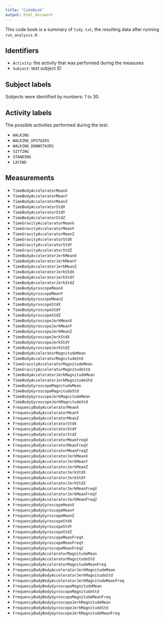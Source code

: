 ```yaml
---
title: "CodeBook"
output: html_document
---
```


This code book is a summary of `tidy.txt`, the resulting data after running `run_analysis.R`.

## Identifiers

* `Activity`: the activity that was performed during the measures
* `Subject`: test subject ID

## Subject labels

Subjects were identified by numbers: 1 to 30.

## Activity labels

The possible activities performed during the test: 

* `WALKING` 
* `WALKING_UPSTAIRS` 
* `WALKING_DOWNSTAIRS` 
* `SITTING` 
* `STANDING` 
* `LAYING`

## Measurements


* `TimeBodyAcceleratorMeanX`
* `TimeBodyAcceleratorMeanY`
* `TimeBodyAcceleratorMeanZ`
* `TimeBodyAcceleratorStdX`
* `TimeBodyAcceleratorStdY`
* `TimeBodyAcceleratorStdZ`
* `TimeGravityAcceleratorMeanX`
* `TimeGravityAcceleratorMeanY`
* `TimeGravityAcceleratorMeanZ`
* `TimeGravityAcceleratorStdX`
* `TimeGravityAcceleratorStdY`
* `TimeGravityAcceleratorStdZ`
* `TimeBodyAcceleratorJerkMeanX`
* `TimeBodyAcceleratorJerkMeanY`
* `TimeBodyAcceleratorJerkMeanZ`
* `TimeBodyAcceleratorJerkStdX`
* `TimeBodyAcceleratorJerkStdY`
* `TimeBodyAcceleratorJerkStdZ`
* `TimeBodyGyroscopeMeanX`
* `TimeBodyGyroscopeMeanY`
* `TimeBodyGyroscopeMeanZ`
* `TimeBodyGyroscopeStdX`
* `TimeBodyGyroscopeStdY` 
* `TimeBodyGyroscopeStdZ`
* `TimeBodyGyroscopeJerkMeanX`
* `TimeBodyGyroscopeJerkMeanY`
* `TimeBodyGyroscopeJerkMeanZ`
* `TimeBodyGyroscopeJerkStdX`
* `TimeBodyGyroscopeJerkStdY`
* `TimeBodyGyroscopeJerkStdZ`
* `TimeBodyAcceleratorMagnitudeMean`
* `TimeBodyAcceleratorMagnitudeStd`
* `TimeGravityAcceleratorMagnitudeMean`
* `TimeGravityAcceleratorMagnitudeStd`
* `TimeBodyAcceleratorJerkMagnitudeMean`
* `TimeBodyAcceleratorJerkMagnitudeStd`
* `TimeBodyGyroscopeMagnitudeMean`
* `TimeBodyGyroscopeMagnitudeStd`
* `TimeBodyGyroscopeJerkMagnitudeMean`
* `TimeBodyGyroscopeJerkMagnitudeStd`
* `FrequencyBodyAcceleratorMeanX`
* `FrequencyBodyAcceleratorMeanY`
* `FrequencyBodyAcceleratorMeanZ`
* `FrequencyBodyAcceleratorStdX`
* `FrequencyBodyAcceleratorStdY`
* `FrequencyBodyAcceleratorStdZ`
* `FrequencyBodyAcceleratorMeanFreqX`
* `FrequencyBodyAcceleratorMeanFreqY`
* `FrequencyBodyAcceleratorMeanFreqZ`
* `FrequencyBodyAcceleratorJerkMeanX`
* `FrequencyBodyAcceleratorJerkMeanY`
* `FrequencyBodyAcceleratorJerkMeanZ`
* `FrequencyBodyAcceleratorJerkStdX`
* `FrequencyBodyAcceleratorJerkStdY`
* `FrequencyBodyAcceleratorJerkStdZ`
* `FrequencyBodyAcceleratorJerkMeanFreqX`
* `FrequencyBodyAcceleratorJerkMeanFreqY`
* `FrequencyBodyAcceleratorJerkMeanFreqZ`
* `FrequencyBodyGyroscopeMeanX`
* `FrequencyBodyGyroscopeMeanY`
* `FrequencyBodyGyroscopeMeanZ`
* `FrequencyBodyGyroscopeStdX`
* `FrequencyBodyGyroscopeStdY`
* `FrequencyBodyGyroscopeStdZ`
* `FrequencyBodyGyroscopeMeanFreqX`
* `FrequencyBodyGyroscopeMeanFreqY`
* `FrequencyBodyGyroscopeMeanFreqZ`
* `FrequencyBodyAcceleratorMagnitudeMean`
* `FrequencyBodyAcceleratorMagnitudeStd`
* `FrequencyBodyAcceleratorMagnitudeMeanFreq`
* `FrequencyBodyBodyAcceleratorJerkMagnitudeMean`
* `FrequencyBodyBodyAcceleratorJerkMagnitudeStd`
* `FrequencyBodyBodyAcceleratorJerkMagnitudeMeanFreq`
* `FrequencyBodyBodyGyroscopeMagnitudeMean`
* `FrequencyBodyBodyGyroscopeMagnitudeStd`
* `FrequencyBodyBodyGyroscopeMagnitudeMeanFreq`
* `FrequencyBodyBodyGyroscopeJerkMagnitudeMean`
* `FrequencyBodyBodyGyroscopeJerkMagnitudeStd`
* `FrequencyBodyBodyGyroscopeJerkMagnitudeMeanFreq`